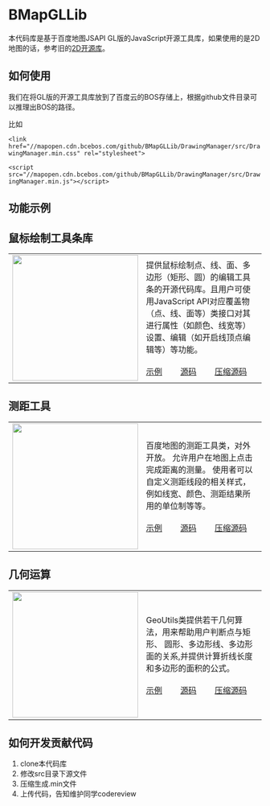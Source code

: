 # BMapGLLib

本代码库是基于百度地图JSAPI GL版的JavaScript开源工具库，如果使用的是2D地图的话，参考旧的[2D开源库](https://github.com/huiyan-fe/BMap-JavaScript-library)。

## 如何使用
我们在将GL版的开源工具库放到了百度云的BOS存储上，根据github文件目录可以推理出BOS的路径。

比如

`<link href="//mapopen.cdn.bcebos.com/github/BMapGLLib/DrawingManager/src/DrawingManager.min.css" rel="stylesheet">`

`<script src="//mapopen.cdn.bcebos.com/github/BMapGLLib/DrawingManager/src/DrawingManager.min.js"></script>`

## 功能示例

鼠标绘制工具条库
---------
<table>
<tr>
<td width='250'>
<img src='https://raw.githubusercontent.com/huiyan-fe/BMap-JavaScript-library/master/images/DrawingManager.png' width='250' />
</td>
<td width = '600'>
提供鼠标绘制点、线、面、多边形（矩形、圆）的编辑工具条的开源代码库。且用户可使用JavaScript API对应覆盖物（点、线、面等）类接口对其进行属性（如颜色、线宽等）设置、编辑（如开启线顶点编辑等）等功能。<br/><br/>
<a target = '_blank' href = 'http://mapopen.cdn.bcebos.com/github/BMapGLLib/DrawingManager/examples/index.html'>示例</a>　　
<a target = '_blank' href = 'http://mapopen.cdn.bcebos.com/github/BMapGLLib/DrawingManager/src/DrawingManager.js'>源码</a>　　
<a target = '_blank' href = 'http://mapopen.cdn.bcebos.com/github/BMapGLLib/DrawingManager/src/DrawingManager.min.js'>压缩源码</a>
</td>
</table>

测距工具
---------
<table>
<tr>
<td width='250'>
<img src='https://raw.githubusercontent.com/huiyan-fe/BMap-JavaScript-library/master/images/DistanceTool.png' width='250' />
</td>
<td width = '600'>
百度地图的测距工具类，对外开放。 允许用户在地图上点击完成距离的测量。 使用者可以自定义测距线段的相关样式，例如线宽、颜色、测距结果所用的单位制等等。 <br/><br/>
<a target = '_blank' href = 'http://mapopen.cdn.bcebos.com/github/BMapGLLib/DistanceTool/examples/index.html'>示例</a>　　
<a target = '_blank' href = 'http://mapopen.cdn.bcebos.com/github/BMapGLLib/DistanceTool/src/DistanceTool.js'>源码</a>　　
<a target = '_blank' href = 'http://mapopen.cdn.bcebos.com/github/BMapGLLib/DistanceTool/src/DistanceTool.min.js'>压缩源码</a>
</td>
</table>

几何运算
---------
<table>
<tr>
<td width='250'>
<img src='https://raw.githubusercontent.com/huiyan-fe/BMap-JavaScript-library/master/images/GeoUtils.png' width='250' />
</td>
<td width = '600'>
GeoUtils类提供若干几何算法，用来帮助用户判断点与矩形、 圆形、多边形线、多边形面的关系,并提供计算折线长度和多边形的面积的公式。 <br/><br/>
<a target = '_blank' href = 'http://mapopen.cdn.bcebos.com/github/BMapGLLib/GeoUtils/examples/index.html'>示例</a>　　
<a target = '_blank' href = 'http://mapopen.cdn.bcebos.com/github/BMapGLLib/GeoUtils/src/GeoUtils.js'>源码</a>　　
<a target = '_blank' href = 'http://mapopen.cdn.bcebos.com/github/BMapGLLib/GeoUtils/src/GeoUtils.min.js'>压缩源码</a>
</td>
</table>

## 如何开发贡献代码
1. clone本代码库
2. 修改src目录下源文件
3. 压缩生成.min文件
4. 上传代码，告知维护同学codereview

